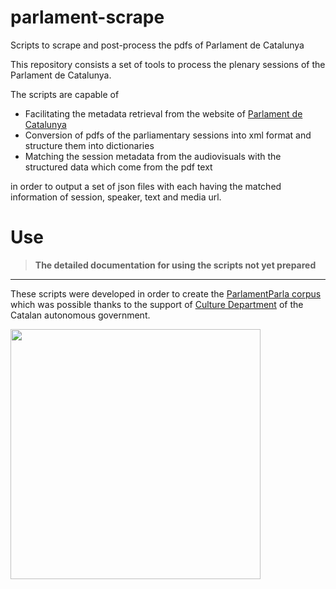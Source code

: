 # parlament-scrape
Scripts to scrape and post-process the pdfs of Parlament de Catalunya

This repository consists a set of tools to process the plenary sessions of the Parlament de Catalunya.

The scripts are capable of
* Facilitating the metadata retrieval from the website of [Parlament de Catalunya](https://www.parlament.cat/web/canal-parlament/activitat/plens/index.html)
* Conversion of pdfs of the parliamentary sessions into xml format and structure them into dictionaries
* Matching the session metadata from the audiovisuals with the structured data which come from the pdf text

in order to output a set of json files with each having the matched information of session, speaker, text and media url.

# Use
> __The detailed documentation for using the scripts not yet prepared__

---

These scripts were developed in order to create the [ParlamentParla corpus](https://collectivat.cat/asr) which was possible thanks to the support of [Culture Department](http://cultura.gencat.cat/) of the Catalan autonomous government.

<img src="https://github.com/collectivat/cmusphinx-models/tree/master/img/logo_generalitat.png" width="400"/>
